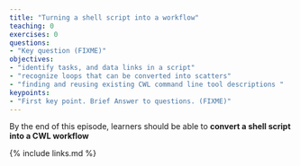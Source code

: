 ```yaml
---
title: "Turning a shell script into a workflow"
teaching: 0
exercises: 0
questions:
- "Key question (FIXME)"
objectives:
- "identify tasks, and data links in a script"
- "recognize loops that can be converted into scatters"
- "finding and reusing existing CWL command line tool descriptions "
keypoints:
- "First key point. Brief Answer to questions. (FIXME)"
---
```

By the end of this episode,
learners should be able to
__convert a shell script into a CWL workflow__

{% include links.md %}
